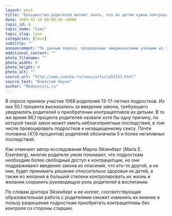 ```yaml
---
layout: post
title: "Большинство родителей желают знать, что их детям нужны контрацептивы"
date: 2005-02-15 00:00:00 +0000
topic_id: 8
topic_name: "Секс"
topic_slug: love
categories: [love]
subtitle: ""
announcement: "По данным опроса, проведенных американскими учеными из Университета Миннесоты (University of Minnesota) в Миннеаполисе (Minneapolis), большинство родителей считают, что необходим закон, не допускающий продажу контрацептивов подросткам без уведомления их родителей, сообщает Newswise. В то же время почти половина опрошенных находит, что подростки могут приобретать средства для контрацепции без ведома родителей."
additional_content: ""
photo_filename: ""
photo_width: 0
photo_height: 0
photo_alt: ""
source_url: "http://www.inauka.ru/news/article52313.html"
source_text: "Известия Науки"
author: "Mednovosti.ru"
---
```

В опросе приняли участие 1068 родителей 13-17-летних подростков. Из них 55,1 процента высказались за введение закона, требующего уведомлять родителей о приобретении контрацептивов их детьми. В то же время 96,1 процента родителей назвали хотя бы одну причину, по которой такой закон может иметь неблагоприятные последствия, в том числе провоцировать подростков к незащищенному сексу. Почти половина (47,6 процентов) родителей обозначили 5 и более негативных последствий.

Как отмечает автор исследования Марла Эйзенберг (Marla E. Eisenberg), многие родители умом понимают, что подросткам необходим более свободный доступ к контрацепции, но они поддерживают введение закона из опасений, что кто-то другой, а не они, будет принимать решение относительно здоровья их детей, а также из желания в большей степени контролировать их жизнь и желания сохранить руководящую роль родителей в воспитании.

По словам доктора Эйзенберг и ее коллег, соответствующая образовательная работа с родителями сможет изменить их мнение в пользу разрешения подросткам приобретать контрацептивы без контроля со стороны старших.
